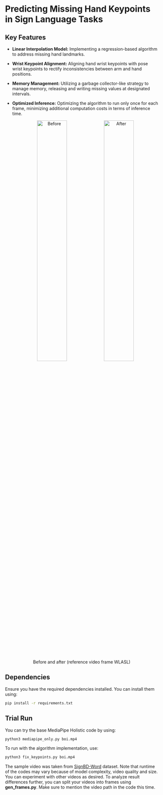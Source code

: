 # Predicting Missing Hand Keypoints in Sign Language Tasks

## Key Features

- **Linear Interpolation Model:** Implementing a regression-based algorithm to address missing hand landmarks.
- **Wrist Keypoint Alignment:** Aligning hand wrist keypoints with pose wrist keypoints to rectify inconsistencies between arm and hand positions.
- **Memory Management:** Utilizing a garbage collector-like strategy to manage memory, releasing and writing missing values at designated intervals.
- **Optimized Inference:** Optimizing the algorithm to run only once for each frame, minimizing additional computation costs in terms of inference time.


   <p align="center">
  <img src="https://github.com/kreyazulh/EMPATH/assets/87698516/6e10dff9-aacb-4458-9865-4a27f8e72501" alt="Before" style="width:45%;" />
  <img src="https://github.com/kreyazulh/EMPATH/assets/87698516/b002bfad-fb31-40f1-9217-3c9fbd5b2a1e" alt="After" style="width:45%;" />
</p>

<p align="center">Before and after (reference video frame WLASL)</p>





## Dependencies

Ensure you have the required dependencies installed. You can install them using:

```bash
pip install -r requirements.txt
```
## Trial Run

You can try the base MediaPipe Holistic code by using:

```python
python3 mediapipe_only.py boi.mp4
```
To run with the algorithm implementation, use:

```python
python3 fix_keypoints.py boi.mp4
```
The sample video was taken from [SignBD-Word](https://zenodo.org/records/6779843) dataset. Note that runtime of the codes may vary because of model complexity, video quality and size. You can experiment with other videos as desired.
To analyze result differences further, you can split your videos into frames using **gen_frames.py**. Make sure to mention the video path in the code this time.
